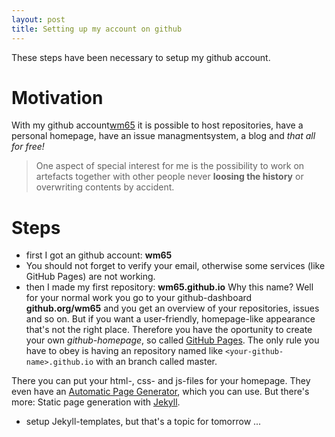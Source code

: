```yaml
---
layout: post
title: Setting up my account on github
---
```



<div class="message">
  These steps have been necessary to setup my github account.
</div>

Motivation
=============
With my github account<a href="#">wm65</a> it is possible to host repositories, 
have a personal homepage, have an issue managmentsystem, a blog and *that all for free!*

> One aspect of special interest for me is the possibility to work on artefacts together with other people
never **loosing the history** or overwriting contents by accident. 


Steps
==============
* first I got an github account: **wm65**
* You should not forget to verify your email, otherwise some services (like GitHub Pages) are not working.
* then I made my first repository: **wm65.github.io** 
Why this name? Well for your normal work you go to your github-dashboard **github.org/wm65** and you get an overview of your repositories, issues and so on.
But if you want a user-friendly, homepage-like appearance that's not the right place. Therefore you have the oportunity to create your own *github-homepage*, so called [GitHub Pages](https://help.github.com/articles/what-are-github-pages).
The only rule you have to obey is having an repository named like ```<your-github-name>.github.io``` with an branch called master.

There you can put your html-, css- and js-files for your homepage. They even have an [Automatic Page Generator](https://help.github.com/articles/creating-pages-with-the-automatic-generator), which you can use.
But there's more: Static page generation with [Jekyll](http://jekyllrb.com/). 
* setup Jekyll-templates, but that's a topic for tomorrow ...


